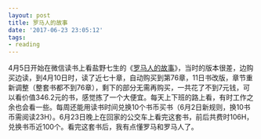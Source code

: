 ```yaml
---
layout: post
title: 罗马人的故事
date: '2017-06-23 23:05:12'
tags:
- reading
---
```


4月5日开始在微信读书上看盐野七生的《[罗马人的故事](https://book.douban.com/series/10524)》，当时的版本很差，边购买边读，到4月10日时，读了近七十章，自动购买到第76章，11日书改版，章节重新调整（整套书都不到76章），剩下的部分无需再购买，一共花了不到7元钱，可以看价值346.2元的书，感觉拣了一个大便宜。每天上下班的路上看，有时工作之余也会看一些。每周还能用读书时间兑换10个书币买书（6月2日新规则，换10书币需阅读23H）。6月23日晚上在回家的公交车上看完这套书，前后共费时106H，兑换书币近100个。看完这套书后，我有点懂罗马和罗马人了。